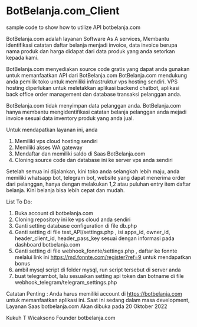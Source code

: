 # BotBelanja.com_Client
sample code to show how to utilize API botbelanja.com


BotBelanja.com adalah layanan Software As A services, Membantu identifikasi catatan daftar belanja menjadi invoice,
data invoice berupa nama produk dan harga didapat dari data produk yang anda setorkan kepada kami.

BotBelanja.com menyediakan source code gratis yang dapat anda gunakan untuk memanfaatkan API dari BotBelanja.com
BotBelanja.com mendukung anda pemilik toko untuk memiliki infrastruktur vps hosting sendiri. VPS hosting diperlukan
untuk meletakkan aplikasi backend chatbot, aplikasi back office order management dan database transaksi pelanggan anda.

BotBelanja.com tidak menyimpan data pelanggan anda. BotBelanja.com hanya membantu mengidentifikasi catatan belanja pelanggan anda
mejadi invoice sesuai data inventory produk yang anda jual.

Untuk mendapatkan layanan ini, anda 

1. Memiliki vps cloud hosting sendiri
2. Memiliki akses WA gateway
3. Mendaftar dan memiliki saldo di Saas BotBelanja.com
4. Cloning source code dan database ini ke server vps anda sendiri

Setelah semua ini dijalankan, kini toko anda selangkah lebih maju, anda memiliki whatsapp bot, telegram bot, website
yang dapat menerima order dari pelanggan, hanya dengan melakukan 1,2 atau puluhan entry item daftar belanja.
Kini belanja bisa lebih cepat dan mudah.

List To Do:
1. Buka account di botbelanja.com
2. Cloning repository ini ke vps cloud anda sendiri
3. Ganti setting database configuration di file db.php
4. Ganti setting di file test_API/settings.php , isi apps_id, owner_id, header_client_id, header_pass_key sesuai dengan informasi pada dashboard botbelanja.com
5. Ganti setting di file webhook_fonnte/settings.php , daftar ke fonnte melalui link ini https://md.fonnte.com/register?ref=9 untuk mendapatkan bonus
6. ambil mysql script di folder mysql, run script tersebut di server anda
7. buat telegrambot, lalu sesuaikan setting api token dan botname di file webhook_telegram/telegram_settings.php


Catatan Penting :
Anda harus memiliki account di https://botbelanja.com untuk memanfaatkan aplikasi ini.
Saat ini sedang dalam masa development, Layanan Saas botbelanja.com Akan dibuka pada 20 Oktober 2022

Kukuh T Wicaksono
Founder botbelanja.com
